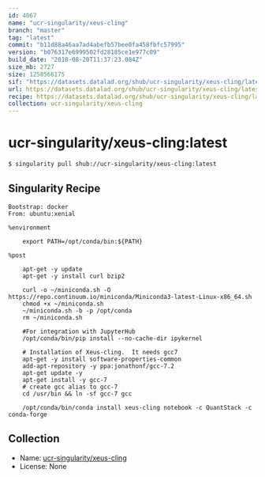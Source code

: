 ```yaml
---
id: 4067
name: "ucr-singularity/xeus-cling"
branch: "master"
tag: "latest"
commit: "b11d88a46aa7ad4abefb57bee0fa458fbfc57995"
version: "b076317e6999502fd28185ce1e977c09"
build_date: "2018-08-20T11:37:23.084Z"
size_mb: 2727
size: 1250566175
sif: "https://datasets.datalad.org/shub/ucr-singularity/xeus-cling/latest/2018-08-20-b11d88a4-b076317e/b076317e6999502fd28185ce1e977c09.simg"
url: https://datasets.datalad.org/shub/ucr-singularity/xeus-cling/latest/2018-08-20-b11d88a4-b076317e/
recipe: https://datasets.datalad.org/shub/ucr-singularity/xeus-cling/latest/2018-08-20-b11d88a4-b076317e/Singularity
collection: ucr-singularity/xeus-cling
---
```


# ucr-singularity/xeus-cling:latest

```bash
$ singularity pull shub://ucr-singularity/xeus-cling:latest
```

## Singularity Recipe

```singularity
Bootstrap: docker
From: ubuntu:xenial

%environment

    export PATH=/opt/conda/bin:${PATH}

%post

    apt-get -y update
    apt-get -y install curl bzip2
    
    curl -o ~/miniconda.sh -O  https://repo.continuum.io/miniconda/Miniconda3-latest-Linux-x86_64.sh
    chmod +x ~/miniconda.sh
    ~/miniconda.sh -b -p /opt/conda
    rm ~/miniconda.sh
    
    #For integration with JupyterHub  
    /opt/conda/bin/pip install --no-cache-dir ipykernel 
    
    # Installation of Xeus-cling.  It needs gcc7
    apt-get -y install software-properties-common
    add-apt-repository -y ppa:jonathonf/gcc-7.2
    apt-get update -y
    apt-get install -y gcc-7
    # create gcc alias to gcc-7
    cd /usr/bin && ln -sf gcc-7 gcc
    
    /opt/conda/bin/conda install xeus-cling notebook -c QuantStack -c conda-forge
```

## Collection

 - Name: [ucr-singularity/xeus-cling](https://github.com/ucr-singularity/xeus-cling)
 - License: None

